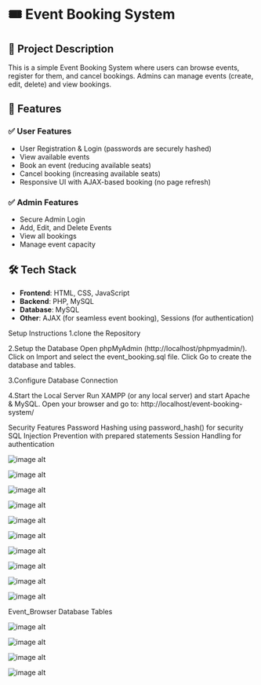 # 🎟️ Event Booking System

## 📌 Project Description
This is a simple Event Booking System where users can browse events, register for them, and cancel bookings. Admins can manage events (create, edit, delete) and view bookings.

## 🚀 Features

### ✅ User Features
- User Registration & Login (passwords are securely hashed)
- View available events
- Book an event (reducing available seats)
- Cancel booking (increasing available seats)
- Responsive UI with AJAX-based booking (no page refresh)

### ✅ Admin Features
- Secure Admin Login
- Add, Edit, and Delete Events
- View all bookings
- Manage event capacity

## 🛠 Tech Stack
- **Frontend**: HTML, CSS, JavaScript
- **Backend**: PHP, MySQL
- **Database**: MySQL
- **Other**: AJAX (for seamless event booking), Sessions (for authentication)

Setup Instructions
1.clone the Repository

2.Setup the Database Open phpMyAdmin (http://localhost/phpmyadmin/). Click on Import and select the event_booking.sql file. Click Go to create the database and tables.

3.Configure Database Connection

4.Start the Local Server Run XAMPP (or any local server) and start Apache & MySQL. Open your browser and go to: http://localhost/event-booking-system/

Security Features
Password Hashing using password_hash() for security SQL Injection Prevention with prepared statements Session Handling for authentication



![image alt](https://github.com/Rishithanaidu28/Event_Browser/blob/f614e1f7c2258b62fc53deb1bb010545220167cb/Event_booking_loginPage.jpeg)

![image alt](https://github.com/Rishithanaidu28/Event_Browser/blob/e9b81a17cf3fbca48a8277f2928a4d87bc029949/admin_login.jpeg)

![image alt](https://github.com/Rishithanaidu28/Event_Browser/blob/2cd5f6e8825ab3ea5299df117c127b89302649ed/admin_dashboard.jpeg)

![image alt](https://github.com/Rishithanaidu28/Event_Browser/blob/2cd5f6e8825ab3ea5299df117c127b89302649ed/create_event.jpeg)

![image alt](https://github.com/Rishithanaidu28/Event_Browser/blob/2cd5f6e8825ab3ea5299df117c127b89302649ed/edit_event.jpeg)

![image alt](https://github.com/Rishithanaidu28/Event_Browser/blob/2cd5f6e8825ab3ea5299df117c127b89302649ed/ViewBookings.jpeg)

![image alt](https://github.com/Rishithanaidu28/Event_Browser/blob/2cd5f6e8825ab3ea5299df117c127b89302649ed/user_Login.jpeg)

![image alt](https://github.com/Rishithanaidu28/Event_Browser/blob/2cd5f6e8825ab3ea5299df117c127b89302649ed/User_dashboard.jpeg)

![image alt](https://github.com/Rishithanaidu28/Event_Browser/blob/2cd5f6e8825ab3ea5299df117c127b89302649ed/bookingconform.jpeg)

![image alt](https://github.com/Rishithanaidu28/Event_Browser/blob/2cd5f6e8825ab3ea5299df117c127b89302649ed/bookingCancel.jpeg)


Event_Browser Database Tables 

![image alt](https://github.com/Rishithanaidu28/Event_Browser/blob/9022e5e54494fc20a6b363bae88cfc51e6649512/database.jpeg)

![image alt](https://github.com/Rishithanaidu28/Event_Browser/blob/9022e5e54494fc20a6b363bae88cfc51e6649512/events.jpeg)

![image alt](https://github.com/Rishithanaidu28/Event_Browser/blob/9022e5e54494fc20a6b363bae88cfc51e6649512/users.jpeg)

![image alt](https://github.com/Rishithanaidu28/Event_Browser/blob/9022e5e54494fc20a6b363bae88cfc51e6649512/bookings.jpeg)









